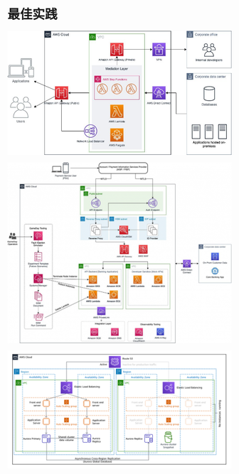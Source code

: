 # 最佳实践

![](./API-Facade-pattern-built-on-AWS-Serverless.png)  

![](./Game-day-reference-architecture-example.png)  

![](./Pilot-light-DR-strategy.png)  
